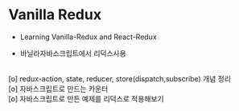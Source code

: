 # Vanilla Redux

- Learning Vanilla-Redux and React-Redux

- 바닐라자바스크립트에서 리덕스사용<br/>
<br/>
[o] redux-action, state, reducer, store(dispatch,subscribe) 개념 정리<br/>
[o] 자바스크립트로 만드는 카운터<br/>
[o] 자바스크립트로 만든 예제를 리덕스로 적용해보기<br/>
